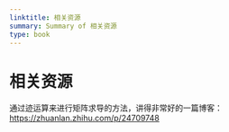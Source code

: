 ```yaml
---
linktitle: 相关资源
summary: Summary of 相关资源
type: book
---
```

# 相关资源

通过迹运算来进行矩阵求导的方法，讲得非常好的一篇博客：
https://zhuanlan.zhihu.com/p/24709748
